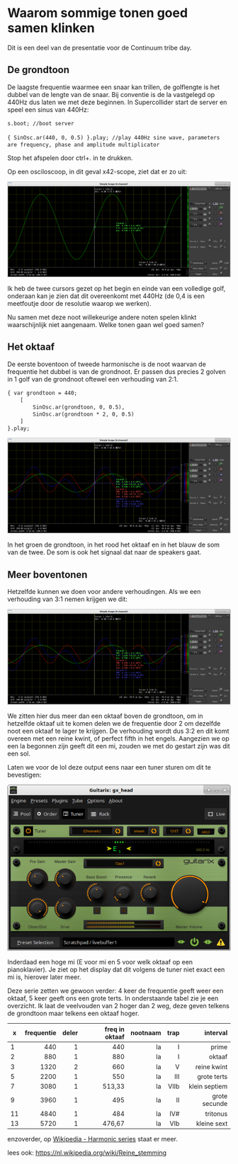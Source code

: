 # Waarom sommige tonen goed samen klinken

Dit is een deel van de presentatie voor de Continuum tribe day.

## De grondtoon

De laagste frequentie waarmee een snaar kan trillen, de golflengte is het dubbel van de lengte van de snaar. Bij conventie is de la vastgelegd op 440Hz dus laten we met deze beginnen. In Supercollider start de server en speel een sinus van 440Hz:

```
s.boot; //boot server

{ SinOsc.ar(440, 0, 0.5) }.play; //play 440Hz sine wave, parameters are frequency, phase and amplitude multiplicator
```

Stop het afspelen door ctrl+. in te drukken.

Op een osciloscoop, in dit geval x42-scope, ziet dat er zo uit:

![grondtoon](images/grondtoon_440Hz.png "Grondtoon")

Ik heb de twee cursors gezet op het begin en einde van een volledige golf, onderaan kan je zien dat dit overeenkomt met 440Hz (de 0,4 is een meetfoutje door de resolutie waarop we werken).

Nu samen met deze noot willekeurige andere noten spelen klinkt waarschijnlijk niet aangenaam. Welke tonen gaan wel goed samen?

## Het oktaaf

De eerste boventoon of tweede harmonische is de noot waarvan de frequentie het dubbel is van de grondnoot. Er passen dus precies 2 golven in 1 golf van de grondnoot oftewel een verhouding van 2:1.

```
{ var grondtoon = 440;
	[ 
		SinOsc.ar(grondtoon, 0, 0.5),
		SinOsc.ar(grondtoon * 2, 0, 0.5)
	]
}.play; 
```

![oktaaf](images/oktaaf.png "Oktaaf")

In het groen de grondtoon, in het rood het oktaaf en in het blauw de som van de twee. De som is ook het signaal dat naar de speakers gaat.

## Meer boventonen

Hetzelfde kunnen we doen voor andere verhoudingen. Als we een verhouding van 3:1 nemen krijgen we dit:

![kwint](images/oktaaf.png "Kwint")

We zitten hier dus meer dan een oktaaf boven de grondtoon, om in hetzelfde oktaaf uit te komen delen we de frequentie door 2 om dezelfde noot een oktaaf te lager te krijgen. De verhouding wordt dus 3:2 en dit komt overeen met een reine kwint, of perfect fifth in het engels. Aangezien we op een la begonnen zijn geeft dit een mi, zouden we met do gestart zijn was dit een sol.

Laten we voor de lol deze output eens naar een tuner sturen om dit te bevestigen:

![E5](images/tuner_E5.png "E5")

Inderdaad een hoge mi (E voor mi en 5 voor welk oktaaf op een pianoklavier). Je ziet op het display dat dit volgens de tuner niet exact een mi is, hierover later meer.

Deze serie zetten we gewoon verder: 4 keer de frequentie geeft weer een oktaaf, 5 keer geeft ons een grote terts. In onderstaande tabel zie je een overzicht. Ik laat de veelvouden van 2 hoger dan 2 weg, deze geven telkens de grondtoon maar telkens een oktaaf hoger.


| x | frequentie | deler | freq in oktaaf | nootnaam | trap |      interval |
|---|-----------:|------:|---------------:|---------:|-----:|--------------:|
| 1 |        440 |     1 |            440 |       la |    I |         prime |
| 2 |        880 |     1 |            880 |       la |    I |        oktaaf |
| 3 |       1320 |     2 |            660 |       la |    V |   reine kwint |
| 5 |       2200 |     1 |            550 |       la |  III |   grote terts |
| 7 |       3080 |     1 |         513,33 |       la | VIIb | klein septiem |
| 9 |       3960 |     1 |            495 |       la |   II | grote secunde |
|11 |       4840 |     1 |            484 |       la |  IV# |      tritonus |
|13 |       5720 |     1 |         476,67 |       la |  VIb |   kleine sext |

enzoverder, op [Wikipedia - Harmonic series](https://en.wikipedia.org/wiki/Harmonic_series_(music)) staat er meer.

lees ook: https://nl.wikipedia.org/wiki/Reine_stemming